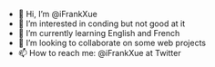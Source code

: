 - 👋 Hi, I’m @iFrankXue
- 👀 I’m interested in conding but not good at it
- 🌱 I’m currently learning English and French
- 💞️ I’m looking to collaborate on some web projects
- 📫 How to reach me: @iFrankXue at Twitter

<!---
iFrankXue/iFrankXue is a ✨ special ✨ repository because its `README.md` (this file) appears on your GitHub profile.
You can click the Preview link to take a look at your changes.
--->
